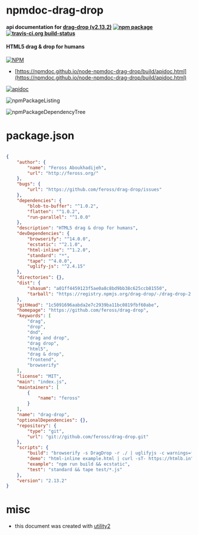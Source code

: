 # npmdoc-drag-drop

#### api documentation for  [drag-drop (v2.13.2)](https://github.com/feross/drag-drop)  [![npm package](https://img.shields.io/npm/v/npmdoc-drag-drop.svg?style=flat-square)](https://www.npmjs.org/package/npmdoc-drag-drop) [![travis-ci.org build-status](https://api.travis-ci.org/npmdoc/node-npmdoc-drag-drop.svg)](https://travis-ci.org/npmdoc/node-npmdoc-drag-drop)

#### HTML5 drag & drop for humans

[![NPM](https://nodei.co/npm/drag-drop.png?downloads=true&downloadRank=true&stars=true)](https://www.npmjs.com/package/drag-drop)

- [https://npmdoc.github.io/node-npmdoc-drag-drop/build/apidoc.html](https://npmdoc.github.io/node-npmdoc-drag-drop/build/apidoc.html)

[![apidoc](https://npmdoc.github.io/node-npmdoc-drag-drop/build/screenCapture.buildCi.browser.%252Ftmp%252Fbuild%252Fapidoc.html.png)](https://npmdoc.github.io/node-npmdoc-drag-drop/build/apidoc.html)

![npmPackageListing](https://npmdoc.github.io/node-npmdoc-drag-drop/build/screenCapture.npmPackageListing.svg)

![npmPackageDependencyTree](https://npmdoc.github.io/node-npmdoc-drag-drop/build/screenCapture.npmPackageDependencyTree.svg)



# package.json

```json

{
    "author": {
        "name": "Feross Aboukhadijeh",
        "url": "http://feross.org/"
    },
    "bugs": {
        "url": "https://github.com/feross/drag-drop/issues"
    },
    "dependencies": {
        "blob-to-buffer": "^1.0.2",
        "flatten": "^1.0.2",
        "run-parallel": "^1.0.0"
    },
    "description": "HTML5 drag & drop for humans",
    "devDependencies": {
        "browserify": "^14.0.0",
        "ecstatic": "^2.1.0",
        "html-inline": "^1.2.0",
        "standard": "*",
        "tape": "^4.0.0",
        "uglify-js": "^2.4.15"
    },
    "directories": {},
    "dist": {
        "shasum": "a01ff4459123f5ae0a8c8bd9bb38c625ccb81550",
        "tarball": "https://registry.npmjs.org/drag-drop/-/drag-drop-2.13.2.tgz"
    },
    "gitHead": "1c5091696aabda2e7c2939ba11bc0819fbf60abe",
    "homepage": "https://github.com/feross/drag-drop",
    "keywords": [
        "drag",
        "drop",
        "dnd",
        "drag and drop",
        "drag drop",
        "html5",
        "drag & drop",
        "frontend",
        "browserify"
    ],
    "license": "MIT",
    "main": "index.js",
    "maintainers": [
        {
            "name": "feross"
        }
    ],
    "name": "drag-drop",
    "optionalDependencies": {},
    "repository": {
        "type": "git",
        "url": "git://github.com/feross/drag-drop.git"
    },
    "scripts": {
        "build": "browserify -s DragDrop -r ./ | uglifyjs -c warnings=false -m > dragdrop.min.js",
        "demo": "html-inline example.html | curl -sT- https://htmlb.in",
        "example": "npm run build && ecstatic",
        "test": "standard && tape test/*.js"
    },
    "version": "2.13.2"
}
```



# misc
- this document was created with [utility2](https://github.com/kaizhu256/node-utility2)

